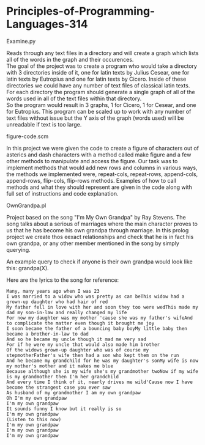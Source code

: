 # Principles-of-Programming-Languages-314

Examine.py 
  
  Reads through any text files in a directory and will create a graph which lists all of the words in the graph and their occurences.  
  The goal of the project was to create a program who would take a directory with 3 directories inside of it, one for latin texts by Julius Cesear, 
  one for latin texts by Eutropius and one for latin texts by Cicero.  Inside of these directories we could have any number of text files of classical 
  latin texts.  For each directory the program should generate a single graph of all of the words used in all of the text files within that directory.  
  So the program would result in 3 graphs, 1 for Cicero, 1 for Cesear, and one for Eutropius.  This program can be scaled up to work with any number of 
  text files without issue but the Y axis of the graph (words used) will be unreadable if text is too large.  

figure-code.scm
  
  In this project we were given the code to create a figure of characters out of asterics and dash characters with a method called make figure and a few other 
  methods to manipulate and access the figure.  Our task was to implement methods that would add new rows and columns in various ways, the methods we implemented 
  were, repeat-cols, repeat-rows, append-cols, append-rows, flip-cols, flip-rows methods.  Examples of how to call methods and what they should represent are 
  given in the code along with full set of instructions and code explanation.  

OwnGrandpa.pl
  
  Project based on the song "I'm My Own Grandpa" by Ray Stevens.  The song talks about a serious of marriages where the main character proves to 
  us that he has become his own grandpa through marriage.  In this prolog project we create thos eexact relationships and check that he is in fact 
  his own grandpa, or any other member mentioned in the song by simply querying.
  
  An example query to check if anyone is their own grandpa would look like this:
    grandpa(X).
    
  Here are the lyrics to the song for reference:
  
    Many, many years ago when I was 23
    I was married to a widow who was pretty as can beThis widow had a grown-up daughter who had hair of red
    My father fell in love with her and soon they too were wedThis made my dad my son-in-law and really changed my life
    For now my daughter was my mother 'cause she was my father's wifeAnd to complicate the matter even though it brought me joy
    I soon became the father of a bouncing baby boyMy little baby then became a brother-in-law to dad
    And so he became my uncle though it mad me very sad
    For if he were my uncle that would also made him brother
    Of the widows grown-up daughter who was of course my stepmotherFather's wife then had a son who kept them on the run
    And he became my grandchild for he was my daughter's sonMy wife is now my mother's mother and it makes me blue
    Because although she is my wife she's my grandmother twoNow if my wife is my grandmother then I'm her grandchild
    And every time I think of it, nearly drives me wild'Cause now I have become the strangest case you ever saw
    As husband of my grandmother I am my own grandpaw
    Oh I'm my own grandpaw
    I'm my own grandpaw
    It sounds funny I know but it really is so
    I'm my own grandpaw
    (Listen to this now)
    I'm my own grandpaw
    I'm my own grandpaw
    I'm my own grandpaw
